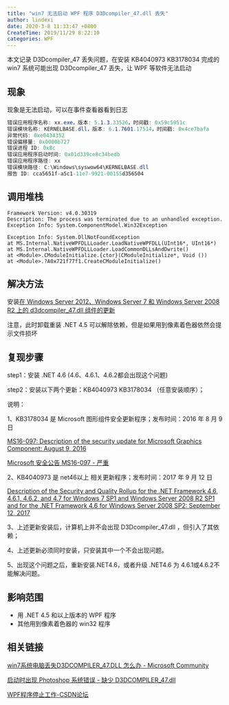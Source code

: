```yaml
---
title: "win7 无法启动 WPF 程序 D3Dcompiler_47.dll 丢失"
author: lindexi
date: 2020-3-8 11:33:47 +0800
CreateTime: 2019/11/29 8:22:10
categories: WPF
---
```


本文记录 D3Dcompiler_47 丢失问题，在安装 KB4040973 KB3178034 完成的 win7 系统可能出现 D3Dcompiler_47 丢失，让 WPF 等软件无法启动

<!--more-->


<!-- CreateTime:2019/11/29 8:22:10 -->

<!-- csdn -->
<div id="toc"></div>

## 现象

现象是无法启动，可以在事件查看器看到日志

```csharp
错误应用程序名称: xx.exe，版本: 5.1.3.33526，时间戳: 0x59c5951c
错误模块名称: KERNELBASE.dll，版本: 6.1.7601.17514，时间戳: 0x4ce7bafa
异常代码: 0xe0434352
错误偏移量: 0x0000b727
错误进程 ID: 0x8c
错误应用程序启动时间: 0x01d339ce8c34bedb
错误应用程序路径: xx
错误模块路径: C:\Windows\syswow64\KERNELBASE.dll
报告 ID: cca5651f-a5c1-11e7-9921-00155d356504
```

## 调用堆栈

```
Framework Version: v4.0.30319
Description: The process was terminated due to an unhandled exception.
Exception Info: System.ComponentModel.Win32Exception

Exception Info: System.DllNotFoundException
at MS.Internal.NativeWPFDLLLoader.LoadNativeWPFDLL(UInt16*, UInt16*)
at MS.Internal.NativeWPFDLLLoader.LoadCommonDLLsAndDwrite()
at <Module>.CModuleInitialize.{ctor}(CModuleInitialize*, Void ())
at <Module>.?A0x721f77f1.CreateCModuleInitialize()
```

## 解决方法

安装[在 Windows Server 2012、Windows Server 7 和 Windows Server 2008 R2 上的 d3dcompiler_47.dll 组件的更新](https://support.microsoft.com/zh-cn/help/4019990/update-for-the-d3dcompiler-47-dll-component-on-windows )

注意，此时卸载重装 .NET 4.5 可以解除依赖，但是如果用到像素着色器依然会提示文件损坏

## 复现步骤

step1：安装 .NET 4.6 (4.6、4.6.1、4.6.2都会出现这个问题)

step2：安装以下两个更新：KB4040973 KB3178034 （任意安装顺序）；

说明：

1、KB3178034 是 Microsoft 图形组件安全更新程序；发布时间：2016 年 8 月 9 日

[MS16-097: Description of the security update for Microsoft Graphics Component: August 9, 2016](https://support.microsoft.com/en-us/help/3178034/ms16-097-description-of-the-security-update-for-microsoft-graphics-com )

[Microsoft 安全公告 MS16-097 - 严重](https://docs.microsoft.com/zh-cn/security-updates/Securitybulletins/2016/ms16-097?redirectedfrom=MSDN )

2、KB4040973 是 net46以上 相关更新程序；发布时间：2017 年 9 月 12 日

[Description of the Security and Quality Rollup for the .NET Framework 4.6, 4.6.1, 4.6.2, and 4.7 for Windows 7 SP1 and Windows Server 2008 R2 SP1 and for the .NET Framework 4.6 for Windows Server 2008 SP2: September 12, 2017](https://support.microsoft.com/en-us/help/4040973/description-of-the-security-and-quality-rollup-for-the-net-framework-4 )

3、上述更新安装后，计算机上并不会出现 D3Dcompiler_47.dll ，但引入了其依赖；

4、上述更新必须同时安装，只安装其中一个不会出现问题。

5、出现这个问题之后，重新安装.NET4.6，或者升级 .NET4.6 为 4.6.1或4.6.2不能解决问题。

## 影响范围

- 用 .NET 4.5 和以上版本的 WPF 程序
- 其他用到像素着色器的 win32 程序

## 相关链接

[win7系统电脑丢失D3DCOMPILER_47.DLL 怎么办 - Microsoft Community](https://answers.microsoft.com/zh-hans/windows/forum/all/win7%E7%B3%BB%E7%BB%9F%E7%94%B5%E8%84%91%E4%B8%A2/85dec42a-f0ed-4b16-bb57-fd838ca1a49c?auth=1 )

[启动时出现 Photoshop 系统错误 - 缺少 D3DCOMPILER_47.dll](https://helpx.adobe.com/cn/photoshop/kb/photoshop-error-launch-d3dcompiler.html )

[WPF程序停止工作-CSDN论坛](https://bbs.csdn.net/topics/392423671 )

